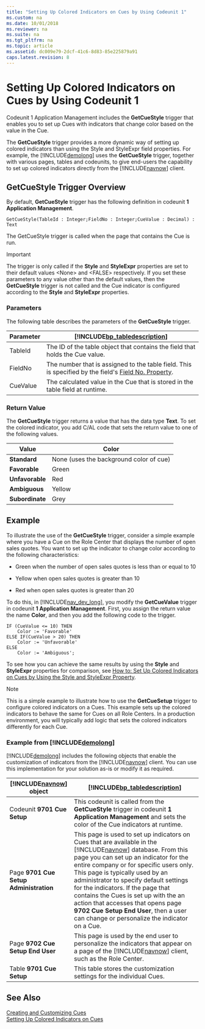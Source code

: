 ```yaml
---
title: "Setting Up Colored Indicators on Cues by Using Codeunit 1"
ms.custom: na
ms.date: 10/01/2018
ms.reviewer: na
ms.suite: na
ms.tgt_pltfrm: na
ms.topic: article
ms.assetid: dc009e79-2dcf-41c6-8d83-85e225879a91
caps.latest.revision: 8
---
```

# Setting Up Colored Indicators on Cues by Using Codeunit 1
Codeunit 1 Application Management includes the **GetCueStyle** trigger that enables you to set up Cues with indicators that change color based on the value in the Cue.  
  
 The **GetCueStyle** trigger provides a more dynamic way of setting up colored indicators than using the Style and StyleExpr field properties. For example, the [!INCLUDE[demolong](includes/demolong_md.md)] uses the **GetCueStyle** trigger, together with various pages, tables and codeunits, to give end-users the capability to set up colored indicators directly from the [!INCLUDE[navnow](includes/navnow_md.md)] client.  
  
## GetCueStyle Trigger Overview  
 By default, **GetCueStyle** trigger has the following definition in codeunit **1 Application Management**.  
  
 `GetCueStyle(TableId : Integer;FieldNo : Integer;CueValue : Decimal) : Text`  
  
 The GetCueStyle trigger is called when the page that contains the Cue is run.  
  
> [!IMPORTANT]  
>  The trigger is only called if the **Style** and **StyleExpr** properties are set to their default values \<None> and \<FALSE> respectively. If you set these parameters to any value other than the default values, then the **GetCueStyle** trigger is not called and the Cue indicator is configured according to the **Style** and **StyleExpr** properties.  
  
### Parameters  
 The following table describes the parameters of the **GetCueStyle** trigger.  
  
|Parameter|[!INCLUDE[bp_tabledescription](includes/bp_tabledescription_md.md)]|  
|---------------|---------------------------------------|  
|TableId|The ID of the table object that contains the field that holds the Cue value.|  
|FieldNo|The number that is assigned to the table field. This is specified by the field's [Field No. Property](Field-No.-Property.md).|  
|CueValue|The calculated value in the Cue that is stored in the table field at runtime.|  
  
### Return Value  
 The **GetCueStyle** trigger returns a value that has the data type **Text**. To set the colored indicator, you add C/AL code that sets the return value to one of the following values.  
  
|Value|Color|  
|-----------|-----------|  
|**Standard**|None \(uses the background color of cue\)|  
|**Favorable**|Green|  
|**Unfavorable**|Red|  
|**Ambiguous**|Yellow|  
|**Subordinate**|Grey|  
  
## Example  
 To illustrate the use of the **GetCueStyle** trigger, consider a simple example where you have a Cue on the Role Center that displays the number of open sales quotes. You want to set up the indicator to change color according to the following characteristics:  
  
-   Green when the number of open sales quotes is less than or equal to 10  
  
-   Yellow when open sales quotes is greater than 10  
  
-   Red when open sales quotes is greater than 20  
  
 To do this, in [!INCLUDE[nav_dev_long](includes/nav_dev_long_md.md)], you modify the **GetCueValue** trigger in codeunit **1 Application Management**. First, you assign the return value the name **Color**, and then you add the following code to the trigger.  
  
```  
IF (CueValue <= 10) THEN  
    Color := 'Favorable'  
ELSE IF(CueValue > 20) THEN  
    Color := 'Unfavorable'  
ELSE   
    Color := 'Ambiguous';  
```  
  
 To see how you can achieve the same results by using the **Style** and **StyleExpr** properties for comparison, see [How to: Set Up Colored Indicators on Cues by Using the Style and StyleExpr Property](How-to--Set-Up-Colored-Indicators-on-Cues-by-Using-the-Style-and-StyleExpr-Property.md).  
  
> [!NOTE]  
>  This is a simple example to illustrate how to use the **GetCueSetup** trigger to configure colored indicators on a Cues. This example sets up the colored indicators to behave the same for Cues on all Role Centers. In a production environment, you will typically add logic that sets the colored indicators differently for each Cue.  
  
### Example from [!INCLUDE[demolong](includes/demolong_md.md)]  
 [!INCLUDE[demolong](includes/demolong_md.md)] includes the following objects that enable the customization of indicators from the [!INCLUDE[navnow](includes/navnow_md.md)] client. You can use this implementation for your solution as-is or modify it as required.  
  
|[!INCLUDE[navnow](includes/navnow_md.md)] object|[!INCLUDE[bp_tabledescription](includes/bp_tabledescription_md.md)]|  
|---------------------------------|---------------------------------------|  
|Codeunit **9701 Cue Setup**|This codeunit is called from the **GetCueStyle** trigger in codeunit **1 Application Management** and sets the color of the Cue indicators at runtime.|  
|Page **9701 Cue Setup Administration**|This page is used to set up indicators on Cues that are available in the [!INCLUDE[navnow](includes/navnow_md.md)] database. From this page you can set up an indicator for the entire company or for specific users only. This page is typically used by an administrator to specify default settings for the indicators. If the page that contains the Cues is set up with the an action that accesses that opens page **9702 Cue Setup End User**, then a user can change or personalize the indicator on a Cue.|  
|Page **9702 Cue Setup End User**|This page is used by the end user to personalize the indicators that appear on a page of the [!INCLUDE[navnow](includes/navnow_md.md)] client, such as the Role Center.|  
|Table **9701 Cue Setup**|This table stores the customization settings for the individual Cues.|  
  
## See Also  
 [Creating and Customizing Cues](Creating-and-Customizing-Cues.md)   
 [Setting Up Colored Indicators on Cues](Setting-Up-Colored-Indicators-on-Cues.md)
